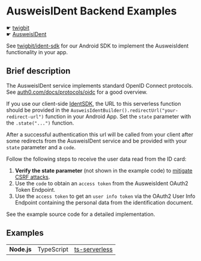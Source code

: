 # AusweisIDent Backend Examples

☛ [twigbit](https://twigbit.com/)  
☛ [AusweisIDent](https://www.ausweisident.de/)  

See [twigbit/ident-sdk](https://github.com/twigbit/ident-sdk) for our Android SDK to implement the AusweisIdent functionality in your app.

## Brief description

The AusweisIDent service implements standard OpenID Connect protocols. See [auth0.com/docs/protocols/oidc](https://auth0.com/docs/protocols/oidc) for a good overview.

If you use our client-side [IdentSDK](https://github.com/twigbit/ident-sdk), the URL to this serverless function should be provided in the `AusweisIdentBuilder().redirectUrl("your-redirect-url")` function in your Android App. Set the `state` parameter with the `.state("...")` function.

After a successful authentication this url will be called from your client after some redirects from the AusweisIDent service and be provided with your `state` parameter and a `code`.

Follow the following steps to receive the user data read from the ID card:

1. **Verify the state parameter** (not shown in the example code) to [mitigate CSRF attacks](https://auth0.com/docs/protocols/oauth2/oauth-state).
1. Use the `code` to obtain an `access token` from the AusweisIdent OAuth2 Token Endpoint.
2. Use the `access token` to get an `user info token` via the OAuth2 User Info Endpoint containing the personal data from the identification document.

See the example source code for a detailed implementation.

## Examples

|   |   |   |
| - | - | - |
| **Node.js** | TypeScript | [ts-serverless](./ts-serverless) |

